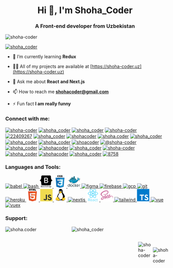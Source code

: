 <h1 align="center">Hi 👋, I'm Shoha_Coder</h1>

<h3 align="center">A Front-end developer from Uzbekistan</h3>

<p align="left"> <img src="https://komarev.com/ghpvc/?username=shoha-coder&label=Profile%20views&color=0e75b6&style=flat" alt="shoha-coder" /> </p>

<p align="left"> <a href="https://twitter.com/shoha_coder" target="blank"><img src="https://img.shields.io/twitter/follow/shoha_coder?logo=twitter&style=for-the-badge" alt="shoha_coder" /></a> </p>

- 🌱 I’m currently learning **Redux**

- 👨‍💻 All of my projects are available at [https://shoha-coder.uz](https://shoha-coder.uz)

- 💬 Ask me about **React and Next.js**

- 📫 How to reach me **shohacoder@gmail.com**

- ⚡ Fun fact **I am really funny**

<h3 align="left">Connect with me:</h3>
<p align="left">
<a href="https://codepen.io/shoha-coder" target="blank"><img align="center" src="https://raw.githubusercontent.com/rahuldkjain/github-profile-readme-generator/master/src/images/icons/Social/codepen.svg" alt="shoha-coder" height="30" width="40" /></a>
<a href="https://dev.to/shoha_coder" target="blank"><img align="center" src="https://raw.githubusercontent.com/rahuldkjain/github-profile-readme-generator/master/src/images/icons/Social/devto.svg" alt="shoha_coder" height="30" width="40" /></a>
<a href="https://twitter.com/shoha_coder" target="blank"><img align="center" src="https://raw.githubusercontent.com/rahuldkjain/github-profile-readme-generator/master/src/images/icons/Social/twitter.svg" alt="shoha_coder" height="30" width="40" /></a>
<a href="https://linkedin.com/in/shoha-coder" target="blank"><img align="center" src="https://raw.githubusercontent.com/rahuldkjain/github-profile-readme-generator/master/src/images/icons/Social/linked-in-alt.svg" alt="shoha-coder" height="30" width="40" /></a>
<a href="https://stackoverflow.com/users/22409267" target="blank"><img align="center" src="https://raw.githubusercontent.com/rahuldkjain/github-profile-readme-generator/master/src/images/icons/Social/stack-overflow.svg" alt="22409267" height="30" width="40" /></a>
<a href="https://codesandbox.com/shoha_coder" target="blank"><img align="center" src="https://raw.githubusercontent.com/rahuldkjain/github-profile-readme-generator/master/src/images/icons/Social/codesandbox.svg" alt="shoha_coder" height="30" width="40" /></a>
<a href="https://kaggle.com/shohacoder" target="blank"><img align="center" src="https://raw.githubusercontent.com/rahuldkjain/github-profile-readme-generator/master/src/images/icons/Social/kaggle.svg" alt="shohacoder" height="30" width="40" /></a>
<a href="https://fb.com/shoha.coder" target="blank"><img align="center" src="https://raw.githubusercontent.com/rahuldkjain/github-profile-readme-generator/master/src/images/icons/Social/facebook.svg" alt="shoha.coder" height="30" width="40" /></a>
<a href="https://instagram.com/shoha_coder" target="blank"><img align="center" src="https://raw.githubusercontent.com/rahuldkjain/github-profile-readme-generator/master/src/images/icons/Social/instagram.svg" alt="shoha_coder" height="30" width="40" /></a>
<a href="https://dribbble.com/shoha_coder" target="blank"><img align="center" src="https://raw.githubusercontent.com/rahuldkjain/github-profile-readme-generator/master/src/images/icons/Social/dribbble.svg" alt="shoha_coder" height="30" width="40" /></a>
<a href="https://www.behance.net/shoha_coder" target="blank"><img align="center" src="https://raw.githubusercontent.com/rahuldkjain/github-profile-readme-generator/master/src/images/icons/Social/behance.svg" alt="shoha_coder" height="30" width="40" /></a>
<a href="https://hashnode.com/shoacoder" target="blank"><img align="center" src="https://raw.githubusercontent.com/rahuldkjain/github-profile-readme-generator/master/src/images/icons/Social/hashnode.svg" alt="shoacoder" height="30" width="40" /></a>
<a href="https://medium.com/@shoha-coder" target="blank"><img align="center" src="https://raw.githubusercontent.com/rahuldkjain/github-profile-readme-generator/master/src/images/icons/Social/medium.svg" alt="@shoha-coder" height="30" width="40" /></a>
<a href="https://www.codechef.com/users/shoha_coder" target="blank"><img align="center" src="https://cdn.jsdelivr.net/npm/simple-icons@3.1.0/icons/codechef.svg" alt="shoha_coder" height="30" width="40" /></a>
<a href="https://www.hackerrank.com/shohacoder" target="blank"><img align="center" src="https://raw.githubusercontent.com/rahuldkjain/github-profile-readme-generator/master/src/images/icons/Social/hackerrank.svg" alt="shohacoder" height="30" width="40" /></a>
<a href="https://codeforces.com/profile/shoha_coder" target="blank"><img align="center" src="https://raw.githubusercontent.com/rahuldkjain/github-profile-readme-generator/master/src/images/icons/Social/codeforces.svg" alt="shoha_coder" height="30" width="40" /></a>
<a href="https://www.leetcode.com/shoha-coder" target="blank"><img align="center" src="https://raw.githubusercontent.com/rahuldkjain/github-profile-readme-generator/master/src/images/icons/Social/leet-code.svg" alt="shoha-coder" height="30" width="40" /></a>
<a href="https://www.hackerearth.com/shoha_coder" target="blank"><img align="center" src="https://raw.githubusercontent.com/rahuldkjain/github-profile-readme-generator/master/src/images/icons/Social/hackerearth.svg" alt="shoha_coder" height="30" width="40" /></a>
<a href="https://auth.geeksforgeeks.org/user/shohacoder" target="blank"><img align="center" src="https://raw.githubusercontent.com/rahuldkjain/github-profile-readme-generator/master/src/images/icons/Social/geeks-for-geeks.svg" alt="shohacoder" height="30" width="40" /></a>
<a href="https://www.topcoder.com/members/shoha_coder" target="blank"><img align="center" src="https://raw.githubusercontent.com/rahuldkjain/github-profile-readme-generator/master/src/images/icons/Social/topcoder.svg" alt="shoha_coder" height="30" width="40" /></a>
<a href="https://discord.gg/8758" target="blank"><img align="center" src="https://raw.githubusercontent.com/rahuldkjain/github-profile-readme-generator/master/src/images/icons/Social/discord.svg" alt="8758" height="30" width="40" /></a>
</p>

<h3 align="left">Languages and Tools:</h3>
<p align="left"><a href="https://babeljs.io/" target="_blank" rel="noreferrer"> <img src="https://www.vectorlogo.zone/logos/babeljs/babeljs-icon.svg" alt="babel" width="40" height="40"/> </a> <a href="https://www.gnu.org/software/bash/" target="_blank" rel="noreferrer"> <img src="https://www.vectorlogo.zone/logos/gnu_bash/gnu_bash-icon.svg" alt="bash" width="40" height="40"/> </a> <a href="https://getbootstrap.com" target="_blank" rel="noreferrer"> <img src="https://raw.githubusercontent.com/devicons/devicon/master/icons/bootstrap/bootstrap-plain-wordmark.svg" alt="bootstrap" width="40" height="40"/> </a> <a href="https://www.w3schools.com/css/" target="_blank" rel="noreferrer"> <img src="https://raw.githubusercontent.com/devicons/devicon/master/icons/css3/css3-original-wordmark.svg" alt="css3" width="40" height="40"/> </a> <a href="https://www.docker.com/" target="_blank" rel="noreferrer"> <img src="https://raw.githubusercontent.com/devicons/devicon/master/icons/docker/docker-original-wordmark.svg" alt="docker" width="40" height="40"/> </a><a href="https://www.figma.com/" target="_blank" rel="noreferrer"> <img src="https://www.vectorlogo.zone/logos/figma/figma-icon.svg" alt="figma" width="40" height="40"/> </a> <a href="https://firebase.google.com/" target="_blank" rel="noreferrer"> <img src="https://www.vectorlogo.zone/logos/firebase/firebase-icon.svg" alt="firebase" width="40" height="40"/> </a> <a href="https://cloud.google.com" target="_blank" rel="noreferrer"> <img src="https://www.vectorlogo.zone/logos/google_cloud/google_cloud-icon.svg" alt="gcp" width="40" height="40"/> </a> <a href="https://git-scm.com/" target="_blank" rel="noreferrer"> <img src="https://www.vectorlogo.zone/logos/git-scm/git-scm-icon.svg" alt="git" width="40" height="40"/> </a> <a href="https://heroku.com" target="_blank" rel="noreferrer"> <img src="https://www.vectorlogo.zone/logos/heroku/heroku-icon.svg" alt="heroku" width="40" height="40"/> </a> <a href="https://www.w3.org/html/" target="_blank" rel="noreferrer"> <img src="https://raw.githubusercontent.com/devicons/devicon/master/icons/html5/html5-original-wordmark.svg" alt="html5" width="40" height="40"/> </a> <a href="https://developer.mozilla.org/en-US/docs/Web/JavaScript" target="_blank" rel="noreferrer"> <img src="https://raw.githubusercontent.com/devicons/devicon/master/icons/javascript/javascript-original.svg" alt="javascript" width="40" height="40"/> </a> <a href="https://www.linux.org/" target="_blank" rel="noreferrer"> <img src="https://raw.githubusercontent.com/devicons/devicon/master/icons/linux/linux-original.svg" alt="linux" width="40" height="40"/> </a> <a href="https://nextjs.org/" target="_blank" rel="noreferrer"> <img src="https://cdn.worldvectorlogo.com/logos/nextjs-2.svg" alt="nextjs" width="40" height="40"/> </a> <a href="https://reactjs.org/" target="_blank" rel="noreferrer"> <img src="https://raw.githubusercontent.com/devicons/devicon/master/icons/react/react-original-wordmark.svg" alt="react" width="40" height="40"/> </a><a href="https://sass-lang.com" target="_blank" rel="noreferrer"> <img src="https://raw.githubusercontent.com/devicons/devicon/master/icons/sass/sass-original.svg" alt="sass" width="40" height="40"/> </a> <a href="https://tailwindcss.com/" target="_blank" rel="noreferrer"> <img src="https://www.vectorlogo.zone/logos/tailwindcss/tailwindcss-icon.svg" alt="tailwind" width="40" height="40"/> </a> <a href="https://www.typescriptlang.org/" target="_blank" rel="noreferrer"> <img src="https://raw.githubusercontent.com/devicons/devicon/master/icons/typescript/typescript-original.svg" alt="typescript" width="40" height="40"/> </a>  <a href="https://www.vuejs.org/" target="_blank" rel="noreferrer"> <img src="https://upload.wikimedia.org/wikipedia/commons/f/f1/Vue.png" alt="vue" width="40" height="40"/> </a>  <a href="https://www.vuex.vuejs.org/" target="_blank" rel="noreferrer"> <img src="https://seeklogo.com/images/V/vuex-logo-8383C0CED5-seeklogo.com.png" alt="vuex" width="40" height="40"/> </a>  </p>

<h3 align="left">Support:</h3>
<p><a href="https://www.buymeacoffee.com/shoha.coder"> <img align="left" src="https://cdn.buymeacoffee.com/buttons/v2/default-yellow.png" height="50" width="210" alt="shoha.coder" /></a><a href="https://ko-fi.com/shoha_coder"> <img align="left" src="https://cdn.ko-fi.com/cdn/kofi3.png?v=3" height="50" width="210" alt="shoha_coder" /></a></p><br><br>
<div style="display:flex;;">
<p><img align="right" src="https://github-readme-stats.vercel.app/api/top-langs?username=shoha-coder&show_icons=true&locale=en&layout=compact" alt="shoha-coder" />&nbsp;</p>

<p>&nbsp;  &nbsp;<img align="center" src="https://github-readme-stats.vercel.app/api?username=shoha-coder&show_icons=true&locale=en" alt="shoha-coder" /></p></div>

